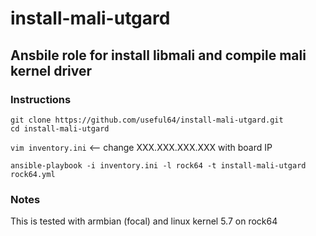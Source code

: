 # install-mali-utgard

## Ansbile role for install libmali and compile mali kernel driver 

### Instructions

```
git clone https://github.com/useful64/install-mali-utgard.git
cd install-mali-utgard
```

`vim inventory.ini` <-- change XXX.XXX.XXX.XXX with board IP

```
ansible-playbook -i inventory.ini -l rock64 -t install-mali-utgard rock64.yml
```
### Notes

This is tested with armbian (focal) and linux kernel 5.7 on rock64
